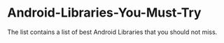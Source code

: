 # Android-Libraries-You-Must-Try
The list contains a list of best Android Libraries that you should not miss. 
